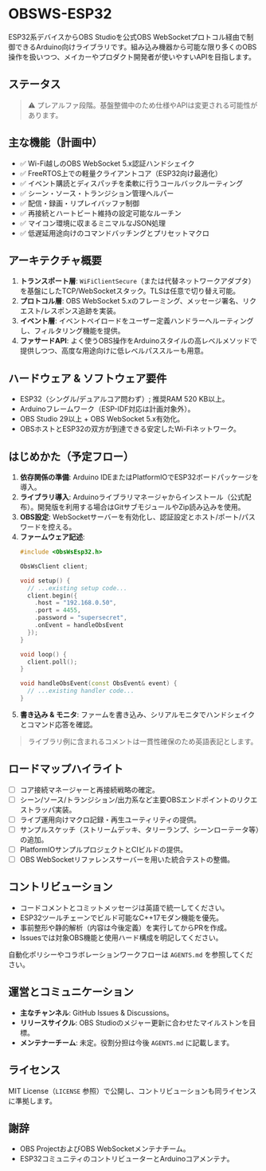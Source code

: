 # OBSWS-ESP32

ESP32系デバイスからOBS Studioを公式OBS WebSocketプロトコル経由で制御できるArduino向けライブラリです。組み込み機器から可能な限り多くのOBS操作を扱いつつ、メイカーやプロダクト開発者が使いやすいAPIを目指します。

## ステータス

> ⚠️ プレアルファ段階。基盤整備中のため仕様やAPIは変更される可能性があります。

## 主な機能（計画中）

- ✅ Wi-Fi越しのOBS WebSocket 5.x認証ハンドシェイク
- ✅ FreeRTOS上での軽量クライアントコア（ESP32向け最適化）
- ✅ イベント購読とディスパッチを柔軟に行うコールバックルーティング
- ✅ シーン・ソース・トランジション管理ヘルパー
- ✅ 配信・録画・リプレイバッファ制御
- ✅ 再接続とハートビート維持の設定可能なルーチン
- ✅ マイコン環境に収まるミニマルなJSON処理
- ✅ 低遅延用途向けのコマンドバッチングとプリセットマクロ

## アーキテクチャ概要

1. **トランスポート層**: `WiFiClientSecure`（または代替ネットワークアダプタ）を基盤にしたTCP/WebSocketスタック。TLSは任意で切り替え可能。
2. **プロトコル層**: OBS WebSocket 5.xのフレーミング、メッセージ署名、リクエスト/レスポンス追跡を実装。
3. **イベント層**: イベントペイロードをユーザー定義ハンドラーへルーティングし、フィルタリング機能を提供。
4. **ファサードAPI**: よく使うOBS操作をArduinoスタイルの高レベルメソッドで提供しつつ、高度な用途向けに低レベルパススルーも用意。

## ハードウェア & ソフトウェア要件

- ESP32（シングル/デュアルコア問わず）; 推奨RAM 520 KB以上。
- Arduinoフレームワーク（ESP-IDF対応は計画対象外）。
- OBS Studio 29以上 + OBS WebSocket 5.x有効化。
- OBSホストとESP32の双方が到達できる安定したWi-Fiネットワーク。

## はじめかた（予定フロー）

1. **依存関係の準備**: Arduino IDEまたはPlatformIOでESP32ボードパッケージを導入。
2. **ライブラリ導入**: Arduinoライブラリマネージャからインストール（公式配布）。開発版を利用する場合はGitサブモジュールやZip読み込みを使用。
3. **OBS設定**: WebSocketサーバーを有効化し、認証設定とホスト/ポート/パスワードを控える。
4. **ファームウェア記述**:
   ```cpp
   #include <ObsWsEsp32.h>

   ObsWsClient client;

   void setup() {
     // ...existing setup code...
     client.begin({
       .host = "192.168.0.50",
       .port = 4455,
       .password = "supersecret",
       .onEvent = handleObsEvent
     });
   }

   void loop() {
     client.poll();
   }

   void handleObsEvent(const ObsEvent& event) {
     // ...existing handler code...
   }
   ```
5. **書き込み & モニタ**: ファームを書き込み、シリアルモニタでハンドシェイクとコマンド応答を確認。

> ライブラリ例に含まれるコメントは一貫性確保のため英語表記とします。

## ロードマップハイライト

- [ ] コア接続マネージャーと再接続戦略の確定。
- [ ] シーン/ソース/トランジション/出力系など主要OBSエンドポイントのリクエストラッパ実装。
- [ ] ライブ運用向けマクロ記録・再生ユーティリティの提供。
- [ ] サンプルスケッチ（ストリームデッキ、タリーランプ、シーンローテータ等）の追加。
- [ ] PlatformIOサンプルプロジェクトとCIビルドの提供。
- [ ] OBS WebSocketリファレンスサーバーを用いた統合テストの整備。

## コントリビューション

- コードコメントとコミットメッセージは英語で統一してください。
- ESP32ツールチェーンでビルド可能なC++17モダン機能を優先。
- 事前整形や静的解析（内容は今後定義）を実行してからPRを作成。
- Issuesでは対象OBS機能と使用ハード構成を明記してください。

自動化ポリシーやコラボレーションワークフローは `AGENTS.md` を参照してください。

## 運営とコミュニケーション

- **主なチャンネル**: GitHub Issues & Discussions。
- **リリースサイクル**: OBS Studioのメジャー更新に合わせたマイルストンを目標。
- **メンテナーチーム**: 未定。役割分担は今後 `AGENTS.md` に記載します。

## ライセンス

MIT License（`LICENSE` 参照）で公開し、コントリビューションも同ライセンスに準拠します。

## 謝辞

- OBS ProjectおよびOBS WebSocketメンテナチーム。
- ESP32コミュニティのコントリビューターとArduinoコアメンテナ。
